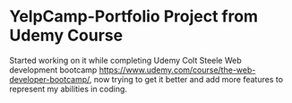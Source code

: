 # YelpCamp-Portfolio Project from Udemy Course

Started working on it while completing Udemy Colt Steele Web development bootcamp https://www.udemy.com/course/the-web-developer-bootcamp/,
now trying to get it better and add more features to represent my abilities in coding.
